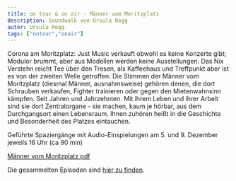 ```yaml
---
title: on tour & on air - Männer vom Moritzplatz
description: Soundwalk von Ursula Rogg
autor: Ursula Rogg
tags: ["ontour","onair"]
---
```


Corona am Moritzplatz: Just Music verkauft obwohl es keine Konzerte gibt; Modulor brummt, aber aus Modellen werden keine Ausstellungen. Das Nix Verstehn reicht Tee über den Tresen, als Kaffeehaus und Treffpunkt aber ist es von der zweiten Welle  getroffen.
Die Stimmen der  Männer vom Moritzplatz (diesmal Männer, ausnahmsweise) gehören denen, die dort Schrauben verkaufen,  Fighter trainieren oder gegen den Mietenwahnsinn kämpfen. Seit Jahren und Jahrzehnten. Mit ihrem Leben und ihrer Arbeit sind sie dort Zentralorgane -  sie machen, kaum je hörbar, aus dem Durchgangsort einen Lebensraum. Ihnen zuhören heißt in die Geschichte und Besonderheit des Platzes eintauchen. 

Geführte Spaziergänge mit Audio-Einspielungen am 5. und 9. Dezember jeweils 16 Uhr (ca 90 min)

[Männer vom Moritzplatz pdf](/doc/rogg.pdf)

Die gesammelten Episoden sind [hier zu finden](https://soundcloud.com/user-53614921).

